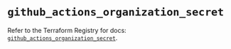 # `github_actions_organization_secret`

Refer to the Terraform Registry for docs: [`github_actions_organization_secret`](https://registry.terraform.io/providers/integrations/github/6.2.0/docs/resources/actions_organization_secret).
